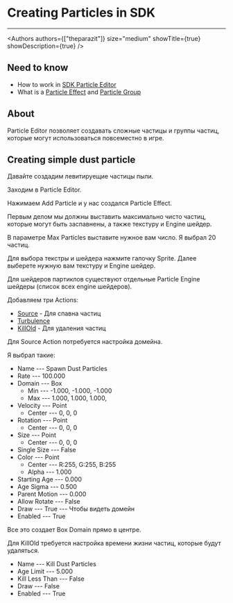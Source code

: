 # Creating Particles in SDK

___

<Authors
  authors={["theparazit"]}
  size="medium"
  showTitle={true}
  showDescription={true}
/>

## Need to know

- How to work in [SDK Particle Editor](../../modding-tools/sdk/particle-editor/README.md)
- What is a [Particle Effect](../../glossary/glossary.html#particle-effect) and [Particle Group](../../glossary/glossary.html#particle-group)

## About

Particle Editor позволяет создавать сложные частицы и группы частиц, которые могут использоваться повсеместно в игре.

## Creating simple dust particle

Давайте создадим левитируещие частицы пыли.

Заходим в Particle Editor.

Нажимаем Add Particle и у нас создался Particle Effect.

Первым делом мы должны выставить максимально чисто частиц, которые могут быть заспавнены, а также текстуру и Engine шейдер.

В параметре Max Particles выставите нужное вам число. Я выбрал 20 частиц.

Для выбора текстры и шейдера нажмите галочку Sprite. Далее выберете нужную вам текстуру и Engine шейдер.

Для шейдеров партиклов существуют отдельные Particle Engine шейдеры (список всех engine шейдеров).

Добавляем три Actions:

- [Source](../../modding-tools/sdk/particle-editor/actions/source.md) - Для спавна частиц
- [Turbulence](../../modding-tools/sdk/particle-editor/actions/turbulence.md)
- [KillOld](../../modding-tools/sdk/particle-editor/actions/kill-old.md) - Для удаления частиц

Для Source Action потребуется настройка домейна.

Я выбрал такие:

- Name --- Spawn Dust Particles
- Rate --- 100.000
- Domain --- Box
  - Min --- -1.000, -1.000, -1.000
  - Max --- 1.000, 1.000, 1.000,
- Velocity --- Point
  - Center --- 0, 0, 0
- Rotation --- Point
  - Center --- 0, 0, 0
- Size --- Point
  - Center --- 0, 0, 0
- Single Size --- False
- Color --- Point
  - Center --- R:255, G:255, B:255
  - Alpha --- 1.000
- Starting Age --- 0.000
- Age Sigma --- 0.500
- Parent Motion --- 0.000
- Allow Rotate --- False
- Draw --- True --- Чтобы видеть домейн
- Enabled --- True

Все это создает Box Domain прямо в центре.

Для KillOld требуется настройка времени жизни частиц, которые будут удаляться.

- Name --- Kill Dust Particles
- Age Limit --- 5.000
- Kill Less Than --- False
- Draw --- False
- Enabled --- True
